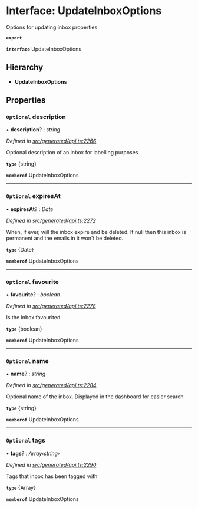 # Interface: UpdateInboxOptions

Options for updating inbox properties

**`export`** 

**`interface`** UpdateInboxOptions

## Hierarchy

* **UpdateInboxOptions**

## Properties

### `Optional` description

• **description**? : *string*

*Defined in [src/generated/api.ts:2266](https://github.com/mailslurp/mailslurp-client-ts-js/blob/45dbdd8/src/generated/api.ts#L2266)*

Optional description of an inbox for labelling purposes

**`type`** {string}

**`memberof`** UpdateInboxOptions

___

### `Optional` expiresAt

• **expiresAt**? : *Date*

*Defined in [src/generated/api.ts:2272](https://github.com/mailslurp/mailslurp-client-ts-js/blob/45dbdd8/src/generated/api.ts#L2272)*

When, if ever, will the inbox expire and be deleted. If null then this inbox is permanent and the emails in it won't be deleted.

**`type`** {Date}

**`memberof`** UpdateInboxOptions

___

### `Optional` favourite

• **favourite**? : *boolean*

*Defined in [src/generated/api.ts:2278](https://github.com/mailslurp/mailslurp-client-ts-js/blob/45dbdd8/src/generated/api.ts#L2278)*

Is the inbox favourited

**`type`** {boolean}

**`memberof`** UpdateInboxOptions

___

### `Optional` name

• **name**? : *string*

*Defined in [src/generated/api.ts:2284](https://github.com/mailslurp/mailslurp-client-ts-js/blob/45dbdd8/src/generated/api.ts#L2284)*

Optional name of the inbox. Displayed in the dashboard for easier search

**`type`** {string}

**`memberof`** UpdateInboxOptions

___

### `Optional` tags

• **tags**? : *Array‹string›*

*Defined in [src/generated/api.ts:2290](https://github.com/mailslurp/mailslurp-client-ts-js/blob/45dbdd8/src/generated/api.ts#L2290)*

Tags that inbox has been tagged with

**`type`** {Array<string>}

**`memberof`** UpdateInboxOptions
